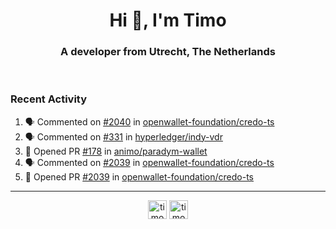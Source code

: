 <h1 align="center">Hi 👋, I'm Timo</h1>
<h3 align="center">A developer from Utrecht, The Netherlands</h3>
<br/>
<!-- https://github.com/rahuldkjain/github-profile-readme-generator --!>

<!--  <p align="left"><img src="https://github-readme-stats.vercel.app/api?username=timoglastra&show_icons=true&count_private=true&" alt="timoglastra" /></p> --!>

<!--
Github language stats
<p align="left"><img src="https://github-readme-stats.vercel.app/api/top-langs/?username=timoglastra&layout=compact" alt="timoglastra" /><p>
-->

<!-- Codestats language stats -->
<!-- <p align="left"><img src="https://codestats-readme.vercel.app/api/top-langs/?username=timoglastra&layout=compact&language_count=12" alt="timoglastra" /><p>    --!>
  
<h3>Recent Activity</h3>

<!--START_SECTION:activity-->
1. 🗣 Commented on [#2040](https://github.com/openwallet-foundation/credo-ts/issues/2040#issuecomment-2365022216) in [openwallet-foundation/credo-ts](https://github.com/openwallet-foundation/credo-ts)
2. 🗣 Commented on [#331](https://github.com/hyperledger/indy-vdr/pull/331#issuecomment-2361326690) in [hyperledger/indy-vdr](https://github.com/hyperledger/indy-vdr)
3. 💪 Opened PR [#178](https://github.com/animo/paradym-wallet/pull/178) in [animo/paradym-wallet](https://github.com/animo/paradym-wallet)
4. 🗣 Commented on [#2039](https://github.com/openwallet-foundation/credo-ts/pull/2039#issuecomment-2358893575) in [openwallet-foundation/credo-ts](https://github.com/openwallet-foundation/credo-ts)
5. 💪 Opened PR [#2039](https://github.com/openwallet-foundation/credo-ts/pull/2039) in [openwallet-foundation/credo-ts](https://github.com/openwallet-foundation/credo-ts)
<!--END_SECTION:activity-->

---

<p align="center">
<a href="https://twitter.com/timoglastra" target="blank"><img align="center" src="https://cdn.jsdelivr.net/npm/simple-icons@3.0.1/icons/twitter.svg" alt="timoglastra" height="30" width="30" /></a>
<a href="https://linkedin.com/in/timoglastra" target="blank"><img align="center" src="https://cdn.jsdelivr.net/npm/simple-icons@3.0.1/icons/linkedin.svg" alt="timoglastra" height="30" width="30" /></a>
</p>



